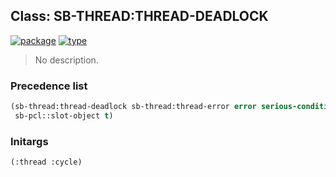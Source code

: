 ## Class: SB-THREAD:THREAD-DEADLOCK
[![package](https://img.shields.io/badge/Package-SB--THREAD-5f9ea0.svg?style=social&colorA=999999)](../) [![type](https://img.shields.io/badge/Type-Class-5f9ea0.svg?style=social&colorA=999999)](../#class) 

> No description.

### Precedence list
```cl
(sb-thread:thread-deadlock sb-thread:thread-error error serious-condition condition
 sb-pcl::slot-object t)
```
### Initargs
```cl
(:thread :cycle)
```
